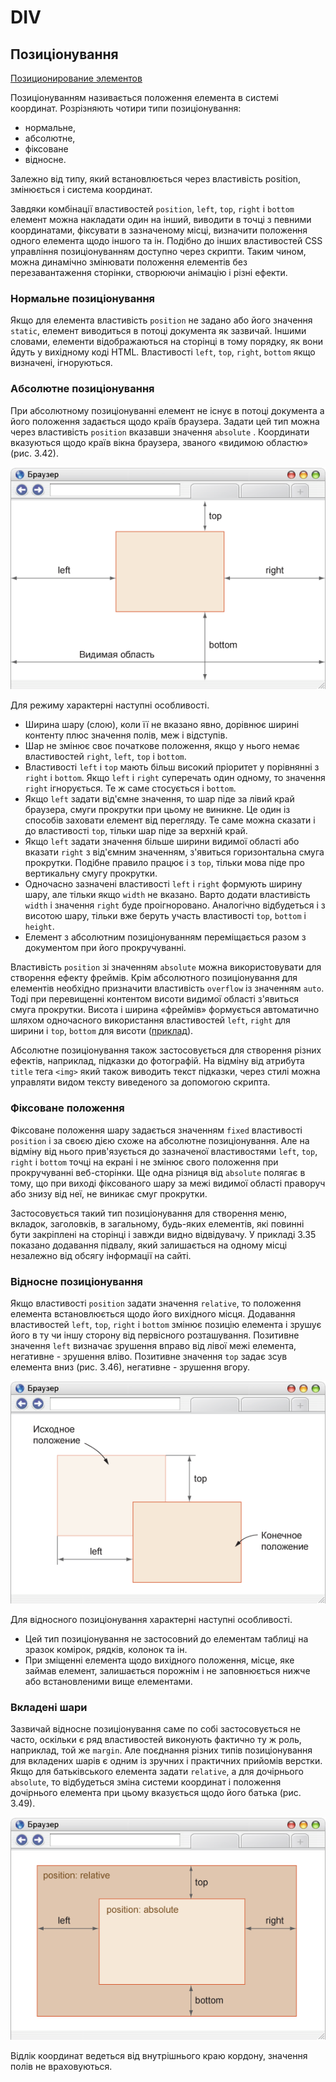 # DIV



## Позиціонування

[Позиционирование элементов](http://htmlbook.ru/samlayout/blochnaya-verstka/pozitsionirovanie-elementov)

Позиціонуванням називається положення елемента в системі координат. Розрізняють чотири типи позиціонування: 

- нормальне, 
- абсолютне, 
- фіксоване 
- відносне. 

Залежно від типу, який встановлюється через властивість position, змінюється і система координат.

Завдяки комбінації властивостей `position`, `left`, `top`, `right` і `bottom` елемент можна накладати один на інший, виводити в точці з певними координатами, фіксувати в зазначеному місці, визначити положення одного елемента щодо іншого та ін. Подібно до інших властивостей CSS управління позиціонуванням доступно через скрипти. Таким чином, можна динамічно змінювати положення елементів без перезавантаження сторінки, створюючи анімацію і різні ефекти.

### Нормальне позиціонування

Якщо для елемента властивість `position` не задано або його значення `static`, елемент виводиться в потоці документа як зазвичай. Іншими словами, елементи відображаються на сторінці в тому порядку, як вони йдуть у вихідному коді HTML. Властивості `left`, `top`, `right`, `bottom` якщо визначені, ігноруються.

### Абсолютне позиціонування

При абсолютному позиціонуванні елемент не існує в потоці документа а його положення задається щодо країв браузера. Задати цей тип можна через властивість `position` вказавши значення `absolute` . Координати вказуються щодо країв вікна браузера, званого «видимою областю» (рис. 3.42).

![Значения свойств left, right, top и bottom при абсолютном позиционировании](media/3-42.png)

Для режиму характерні наступні особливості.

- Ширина шару (слою), коли її не вказано явно, дорівнює ширині контенту плюс значення полів, меж і відступів.
- Шар не змінює своє початкове положення, якщо у нього немає властивостей `right`, `left`, `top` і `bottom`.
- Властивості `left` і `top` мають більш високий пріоритет у порівнянні з `right` і `bottom`. Якщо `left` і `right` суперечать один одному, то значення `right` ігнорується. Те ж саме стосується і `bottom`.
- Якщо `left` задати від'ємне значення, то шар піде за лівий край браузера, смуги прокрутки при цьому не виникне. Це один із способів заховати елемент від перегляду. Те саме можна сказати і до властивості `top`, тільки шар піде за верхній край.
- Якщо `left` задати значення більше ширини видимої області або вказати `right` з від'ємним значенням, з'явиться горизонтальна смуга прокрутки. Подібне правило працює і з `top`, тільки мова піде про вертикальну смугу прокрутки.
- Одночасно зазначені властивості `left` і `right` формують ширину шару, але тільки якщо `width` не вказано. Варто додати властивість `width` і значення `right` буде проігноровано. Аналогічно відбудеться і з висотою шару, тільки вже беруть участь властивості `top`, `bottom` і `height`.
- Елемент з абсолютним позиціонуванням переміщається разом з документом при його прокручуванні.

Властивість `position` зі значенням `absolute` можна використовувати для створення ефекту фреймів. Крім абсолютного позиціонування для елементів необхідно призначити властивість `overflow` із значенням `auto`. Тоді при перевищенні контентом висоти видимої області з'явиться смуга прокрутки. Висота і ширина «фреймів» формується автоматично шляхом одночасного використання властивостей `left`, `right` для ширини і `top`, `bottom` для висоти ([приклад](http://htmlbook.ru/samlayout/blochnaya-verstka/pozitsionirovanie-elementov)).

Абсолютне позиціонування також застосовується для створення різних ефектів, наприклад, підказки до фотографій. На відміну від атрибута `title` тега `<img>` який також виводить текст підказки, через стилі можна управляти видом тексту виведеного за допомогою скрипта.

### Фіксоване положення

Фіксоване положення шару задається значенням `fixed` властивості `position` і за своєю дією схоже на абсолютне позиціонування. Але на відміну від нього прив'язується до зазначеної властивостями `left`, `top`, `right` і `bottom` точці на екрані і не змінює свого положення при прокручуванні веб-сторінки. Ще одна різниця від `absolute` полягає в тому, що при виході фіксованого шару за межі видимої області праворуч або знизу від неї, не виникає смуг прокрутки.

Застосовується такий тип позиціонування для створення меню, вкладок, заголовків, в загальному, будь-яких елементів, які повинні бути закріплені на сторінці і завжди видно відвідувачу. У прикладі 3.35 показано додавання підвалу, який залишається на одному місці незалежно від обсягу інформації на сайті.

### Відносне позиціонування

Якщо властивості `position` задати значення `relative`, то положення елемента встановлюється щодо його вихідного місця. Додавання властивостей `left`, `top`, `right` і `bottom` змінює позицію елемента і зрушує його в ту чи іншу сторону від первісного розташування. Позитивне значення `left` визначає зрушення вправо від лівої межі елемента, негативне - зрушення вліво. Позитивне значення `top` задає зсув елемента вниз (рис. 3.46), негативне - зрушення вгору.

![Значения свойств left и top при относительном позиционировании](media/3-46.png)

Для відносного позиціонування характерні наступні особливості.

- Цей тип позиціонування не застосовний до елементам таблиці на зразок комірок, рядків, колонок та ін.
- При зміщенні елемента щодо вихідного положення, місце, яке займав елемент, залишається порожнім і не заповнюється нижче або встановленими вище елементами.

### Вкладені шари

Зазвичай відносне позиціонування саме по собі застосовується не часто, оскільки є ряд властивостей виконують фактично ту ж роль, наприклад, той же `margin`. Але поєднання різних типів позиціонування для вкладених шарів є одним із зручних і практичних прийомів верстки. Якщо для батьківського елемента задати `relative`, а для дочірнього `absolute`, то відбудеться зміна системи координат і положення дочірнього елемента при цьому вказується щодо його батька (рис. 3.49).

![Значения свойств left, right, top и bottom во вложенных слоях](media/3-49.png)

Відлік координат ведеться від внутрішнього краю кордону, значення полів не враховуються.


